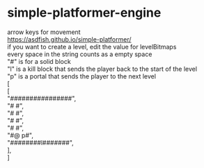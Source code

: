# simple-platformer-engine
arrow keys for movement<br>
https://asdfish.github.io/simple-platformer/<br>
if you want to create a level, edit the value for levelBitmaps<br>
every space in the string counts as a empty space<br>
"#" is for a solid block<br>
"l" is a kill block that sends the player back to the start of the level<br>
"p" is a portal that sends the player to the next level<br>
[<br>
  [<br>
    "################",<br>
    "#              #",<br>
    "#              #",<br>
    "#              #",<br>
    "#              #",<br>
    "#@            p#",<br>
    "########l#######",<br>
  ],<br>
]<br>

